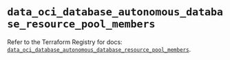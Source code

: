 # `data_oci_database_autonomous_database_resource_pool_members`

Refer to the Terraform Registry for docs: [`data_oci_database_autonomous_database_resource_pool_members`](https://registry.terraform.io/providers/hashicorp/oci/7.19.0/docs/data-sources/database_autonomous_database_resource_pool_members).
